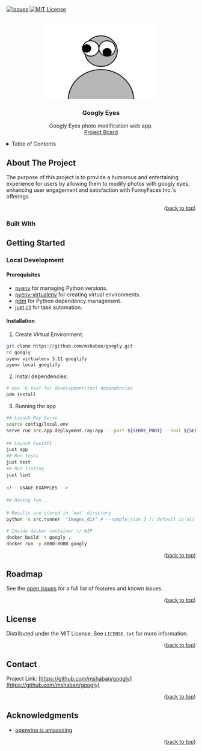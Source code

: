 <a name="readme-top"></a>

[![Issues][issues-shield]][issues-url]
[![MIT License][license-shield]][license-url]

<!-- PROJECT LOGO -->
<br />
<div align="center">
  <a href="https://github.com/mshaban/googly">
    <img src="assets/googly.png" alt="Logo" width="300" height="200">
  </a>

<h3 align="center">Googly Eyes</h3>

  <p align="center">
    Googly Eyes photo modification web app.
    <br />
    <a href="https://trello.com/b/03moddbM/onfido-project">Project Board</a>
  </p>
</div>

<!-- TABLE OF CONTENTS -->
<details>
  <summary>Table of Contents</summary>
  <ol>
    <li>
      <a href="#about-the-project">About The Project</a>
    </li>
    <li>
      <a href="#getting-started">Getting Started</a>
      <ul>
        <li><a href="#prerequisites">Prerequisites</a></li>
        <li><a href="#installation">Installation</a></li>
      </ul>
    </li>
    <li><a href="#usage">Usage</a></li>
    <li><a href="#roadmap">Roadmap</a></li>
    <li><a href="#license">License</a></li>
    <li><a href="#contact">Contact</a></li>
    <li><a href="#acknowledgments">Acknowledgments</a></li>
  </ol>
</details>

<!-- ABOUT THE PROJECT -->

## About The Project

The purpose of this project is to provide a humorous and entertaining
experience for users by allowing them to modify photos with googly eyes,
enhancing user engagement and satisfaction with FunnyFaces Inc.'s offerings.

<p align="right">(<a href="#readme-top">back to top</a>)</p>

### Built With

<!-- GETTING STARTED -->

## Getting Started

### Local Development

#### Prerequisites

- [pyenv](https://github.com/pyenv/pyenv) for managing Python versions.
- [pyenv-virtualenv](https://github.com/pyenv/pyenv-virtualenv) for creating virtual environments.
- [pdm](https://github.com/pdm-project/pdm) for Python dependency management.
- [just cli](https://github.com/casey/just) for task automation.

#### Installation

1. Create Virtual Environment:

```bash
git clone https://github.com/mshaban/googly.git
cd googly
pyenv virtualenv 3.11 googlify
pyenv local googlify
```

2. Install dependencies:

```bash
# Use -G test for development/test dependencies
pdm install
```

3. Running the app

```bash
## Launch Ray Serve
source config/local.env
serve run src.app.deployment.ray:app  --port ${SERVE_PORT} --host ${SERVE_URL}

## Launch FastAPI
just app
## Run tests
just test
## Run linting
just lint

<!-- USAGE EXAMPLES -->

## Having fun...

# Results are stored in `out` directory
python -m src.runner  "images_dir" # --sample_size 3 // default is all images in directory

```

```bash
# Inside docker container // WIP
docker build -t googly .
docker run -p 8000:8000 googly
```

<p align="right">(<a href="#readme-top">back to top</a>)</p>

<!-- ROADMAP -->

## Roadmap

See the [open issues](https://trello.com/b/03moddbM/onfido-project) for a full list of features and known issues.

<p align="right">(<a href="#readme-top">back to top</a>)</p>

<!-- LICENSE -->

## License

Distributed under the MIT License. See `LICENSE.txt` for more information.

<p align="right">(<a href="#readme-top">back to top</a>)</p>

<!-- CONTACT -->

## Contact

Project Link: [https://github.com/mshaban/googly](https://github.com/mshaban/googly)

<p align="right">(<a href="#readme-top">back to top</a>)</p>

<!-- ACKNOWLEDGMENTS -->

## Acknowledgments

- [openvino is amaaazing](https://github.com/openvinotoolkit/openvino)

<p align="right">(<a href="#readme-top">back to top</a>)</p>

[issues-shield]: https://img.shields.io/github/issues/mshaban/googly.svg?style=for-the-badge
[issues-url]: https://github.com/mshaban/googly/issues
[license-shield]: https://img.shields.io/github/license/mshaban/googly.svg?style=for-the-badge
[license-url]: https://github.com/mshaban/googly/blob/master/LICENSE.txt

